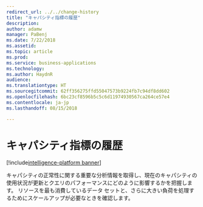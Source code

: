 ```yaml
---
redirect_url: ../../change-history
title: "キャパシティ指標の履歴"
description: 
author: adamw
manager: PaBenj
ms.date: 7/22/2018
ms.assetid: 
ms.topic: article
ms.prod: 
ms.service: business-applications
ms.technology: 
ms.author: HaydnR
audience: 
ms.translationtype: HT
ms.sourcegitcommit: 62ff356275ffd55047573b9224fb7c94df8dd602
ms.openlocfilehash: 6bc23cf8596b5c5c6d11974930567ca264ce57e4
ms.contentlocale: ja-jp
ms.lasthandoff: 08/15/2018

---
```

#  <a name="historical-capacity-metrics"></a>キャパシティ指標の履歴

[!include[intelligence-platform banner](../../includes/intelligence-platform.md)]

キャパシティの正常性に関する重要な分析情報を取得し、現在のキャパシティの使用状況が更新とクエリのパフォーマンスにどのように影響するかを把握します。 リソースを最も消費しているデータ セットと、さらに大きい負荷を処理するためにスケールアップが必要なときを確認します。

